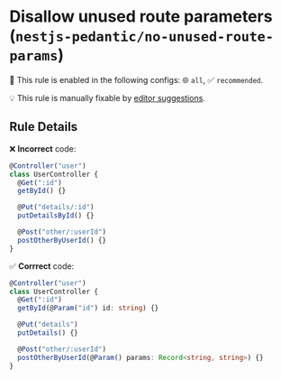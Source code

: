 # Disallow unused route parameters (`nestjs-pedantic/no-unused-route-params`)

💼 This rule is enabled in the following configs: 🌐 `all`, ✅ `recommended`.

💡 This rule is manually fixable by [editor suggestions](https://eslint.org/docs/latest/use/core-concepts#rule-suggestions).

<!-- end auto-generated rule header -->

## Rule Details

❌ **Incorrect** code:

```ts
@Controller("user")
class UserController {
  @Get(":id")
  getById() {}

  @Put("details/:id")
  putDetailsById() {}

  @Post("other/:userId")
  postOtherByUserId() {}
}
```

✅ **Corrrect** code:

```ts
@Controller("user")
class UserController {
  @Get(":id")
  getById(@Param("id") id: string) {}

  @Put("details")
  putDetails() {}

  @Post("other/:userId")
  postOtherByUserId(@Param() params: Record<string, string>) {}
}
```
